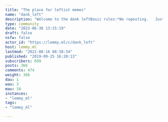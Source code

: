 ```yaml
---
title: "The place for leftist memes" 
name: "dank_left"
description: "Welcome to the dank leftBasic rules:*No reposting.   Just don't do it. *Be respectful.   Remember the human. *Don't post content glorifying the right   This should be pretty obvious. *Keep it dank    This includes, keeping the content humorous and fresh in multiple, bizarrerie ways      Only post content that is humorous and fresh. *The notion of Leftist unity is not enforced or encouraged. It always ends with one group siliencing others."
type: community
date: "2023-06-30 13:15:19"
draft: false
nsfw: false
actor_id: "https://lemmy.ml/c/dank_left"
host: lemmy.ml
lastmod: "2021-08-16 08:38:34"
published: "2019-09-25 16:20:13"
subscribers: 899
posts: 366
comments: 474
weight: 366
dau: 1
wau: 3
mau: 10
instances:
- "lemmy_ml"
tags: 
- "lemmy_ml"

---
```

